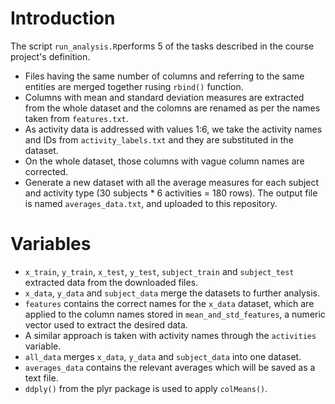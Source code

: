 # Introduction

The script `run_analysis.R`performs 5 of the tasks described in the course project's definition.

* Files having the same number of columns and referring to the same entities are merged together rusing  `rbind()` function.
* Columns with mean and standard deviation measures are extracted from the whole dataset and the colomns are renamed as per the names taken from `features.txt`.
* As activity data is addressed with values 1:6, we take the activity names and IDs from `activity_labels.txt` and they are substituted in the dataset.
* On the whole dataset, those columns with vague column names are corrected.
* Generate a new dataset with all the average measures for each subject and activity type (30 subjects * 6 activities = 180 rows). The output file is named `averages_data.txt`, and uploaded to this repository.

# Variables

* `x_train`, `y_train`, `x_test`, `y_test`, `subject_train` and `subject_test` extracted data from the downloaded files.
* `x_data`, `y_data` and `subject_data` merge the datasets to further analysis.
* `features` contains the correct names for the `x_data` dataset, which are applied to the column names stored in `mean_and_std_features`, a numeric vector used to extract the desired data.
* A similar approach is taken with activity names through the `activities` variable.
* `all_data` merges `x_data`, `y_data` and `subject_data` into one dataset.
* `averages_data` contains the relevant averages which will be saved as a text file. 
* `ddply()` from the plyr package is used to apply `colMeans()`.
